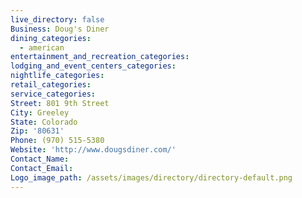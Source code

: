 ```yaml
---
live_directory: false
Business: Doug's Diner
dining_categories:
  - american
entertainment_and_recreation_categories:
lodging_and_event_centers_categories:
nightlife_categories:
retail_categories:
service_categories:
Street: 801 9th Street
City: Greeley
State: Colorado
Zip: '80631'
Phone: (970) 515-5380
Website: 'http://www.dougsdiner.com/'
Contact_Name:
Contact_Email:
Logo_image_path: /assets/images/directory/directory-default.png
---
```



